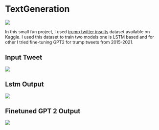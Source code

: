 # TextGeneration

![](Images/download.jpg) 

In this small fun project, I used [trump twitter insults](https://www.kaggle.com/ayushggarg/all-trumps-twitter-insults-20152021) dataset available on Kaggle. I used this dataset to train two models one is LSTM based and for other I tried fine-tuning GPT2 for trump tweets from 2015-2021.

## Input Tweet
![](Images/input-tweet.jpg) 

## Lstm Output
![](Images/lstm_output.jpg)  

## Finetuned GPT 2 Output
![](Images/transformer_output.jpg)

